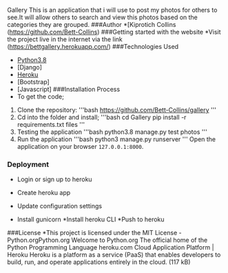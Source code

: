 Gallery
This is an application that i will use to post my photos for others to see.It will allow others to search and view this photos based on the categories they are grouped.
###Author
*[Kiprotich Collins (https://github.com/Bett-Collins)
###Getting started with the website
*Visit the project live in the internet via the link (https://bettgallery.herokuapp.com/)
###Technologies Used
* [Python3.8](https://www.python.org/)
* [Django]
* [Heroku](https://heroku.com)
* [Bootstrap]
* [Javascript]
###Installation Process
* To get the code;
1. Clone the repository:
'''bash
https://github.com/Bett-Collins/gallery
'''
2. Cd into the folder and install;
'''bash
cd Gallery
pip install -r requirements.txt files
'''
3. Testing the application
'''bash
 python3.8 manage.py test photos
 '''
4. Run the application
'''bash
python3 manage.py runserver
'''
 Open the application on your browser `127.0.0.1:8000`.
### Deployment
 * Login or sign up to heroku
  
 * Create heroku app
 * Update configuration settings
 * Install gunicorn
 *Install heroku CLI
 *Push to heroku
 
  
 ###License
 *This project is licensed under the MIT License -
Python.orgPython.org
Welcome to Python.org
The official home of the Python Programming Language
heroku.com
Cloud Application Platform | Heroku
Heroku is a platform as a service (PaaS) that enables developers to build, run, and operate applications entirely in the cloud. (117 kB)
